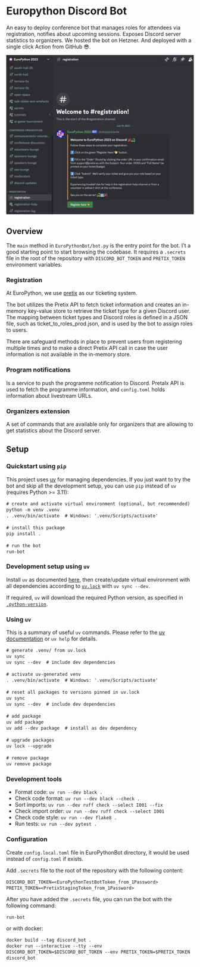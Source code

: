 # Europython Discord Bot

An easy to deploy conference bot that manages roles for attendees via registration, notifies about upcoming sessions.
Exposes Discord server statistics to organizers.
We hosted the bot on Hetzner. And deployed with a single click Action from GitHub 😎.

![registration_view.png](./img/registration_view.png)

## Overview

The `main` method in `EuroPythonBot/bot.py` is the entry point for the bot.
I't a good starting point to start browsing the codebase.
It requires a `.secrets` file in the root of the repository with `DISCORD_BOT_TOKEN` and `PRETIX_TOKEN` environment variables.

### Registration

At EuroPython, we use [pretix](https://pretix.eu/about/en/) as our ticketing system.

The bot utilizes the Pretix API to fetch ticket information and creates an in-memory key-value store to retrieve the ticket type for a given Discord user. The mapping between ticket types and Discord roles is defined in a JSON file, such as ticket_to_roles_prod.json, and is used by the bot to assign roles to users.

There are safeguard methods in place to prevent users from registering multiple times and to make a direct Pretix API call in case the user information is not available in the in-memory store.


### Program notifications

Is a service to push the programme notification to Discord. Pretalx API is used to fetch the programme information, and `config.toml` holds information about livestream URLs.

### Organizers extension

A set of commands that are available only for organizers that are allowing to get statistics about the Discord server.

## Setup
### Quickstart using `pip`

This project uses [uv](https://github.com/astral-sh/uv) for managing dependencies.
If you just want to try the bot and skip all the development setup,
you can use `pip` instead of `uv` (requires Python >= 3.11):

```shell
# create and activate virtual environment (optional, but recommended)
python -m venv .venv
. .venv/bin/activate  # Windows: '.venv/Scripts/activate'

# install this package
pip install .

# run the bot
run-bot
```

### Development setup using `uv`

Install `uv` as documented [here](https://docs.astral.sh/uv/getting-started/installation/), then
create/update virtual environment with all dependencies according to [`uv.lock`](./uv.lock) 
with `uv sync --dev`.

If required, `uv` will download the required Python version, as specified in 
[`.python-version`](./.python-version).

### Using `uv`

This is a summary of useful `uv` commands.
Please refer to the [uv documentation](https://docs.astral.sh/uv) or `uv help` for details.

```shell
# generate .venv/ from uv.lock
uv sync
uv sync --dev  # include dev dependencies

# activate uv-generated venv
. .venv/bin/activate  # Windows: '.venv/Scripts/activate'

# reset all packages to versions pinned in uv.lock
uv sync
uv sync --dev  # include dev dependencies

# add package
uv add package
uv add --dev package  # install as dev dependency

# upgrade packages
uv lock --upgrade

# remove package
uv remove package
```

### Development tools

* Format code: `uv run --dev black .`
* Check code format: `uv run --dev black --check .`
* Sort imports: `uv run --dev ruff check --select I001 --fix`
* Check import order: `uv run --dev ruff check --select I001`
* Check code style: `uv run --dev flake8 .`
* Run tests: `uv run --dev pytest .`

### Configuration

Create `config.local.toml` file in EuroPythonBot directory, it would be used instead of `config.toml` if exists.

Add `.secrets` file to the root of the repository with the following content:

```shell
DISCORD_BOT_TOKEN=<EuroPythonTestBotToken_from_1Password>
PRETIX_TOKEN=<PretixStagingToken_from_1Password>
````

After you have added the `.secrets` file, you can run the bot with the following command:

```shell
run-bot
```

or with docker:

```shell
docker build --tag discord_bot .
docker run --interactive --tty --env DISCORD_BOT_TOKEN=$DISCORD_BOT_TOKEN --env PRETIX_TOKEN=$PRETIX_TOKEN discord_bot
```
